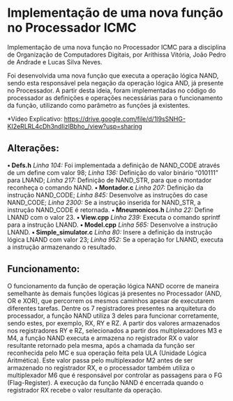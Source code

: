 # Implementação de uma nova função no Processador ICMC
Implementação de uma nova função no Processador ICMC para a disciplina de Organização de Computadores Digitais, por Aríthissa Vitória, João Pedro de Andrade e Lucas Silva Neves.

Foi desenvolvida uma nova função que executa a operação lógica NAND, sendo esta responsável pela negação da operação lógica AND, já presente no Processador.
A partir desta ideia, foram implementadas no código do processador as definições e operações necessárias para o funcionamento da função, utilizando como parâmetro as funções já existentes.

*Vídeo Explicativo: https://drive.google.com/file/d/1l9sSNHG-KI2eRLRL4cDh3ndIizlBbho_/view?usp=sharing

## Alterações:
**•	Defs.h**
*Linha 104:* Foi implementada a definição de NAND_CODE através de um define com valor 98;
*Linha 136:* Definição do valor binário “010111” para LNAND;
*Linha 217:* Definição de NAND_STR, para que o montador reconheça o comando NAND.
**•  Montador.c**
*Linha 207:* Definição da instrução NAND_CODE;
*Linha 845:* Desenvolve as instruções do case NAND_CODE;
*Linha 2300:* Se a instrução inserida for NAND_STR, a instrução NAND_CODE é retornada.
**•	Mneumonicos.h**
*Linha 22:* Define LNAND com o valor 23.
**•	View.cpp**
*Linha 239:* Executa o comando sprintf para a instrução LNAND.
**•	Model.cpp**
*Linha 565:* Desenvolve a instrução LNAND.
**•	Simple_simulator.c**
*Linha 80:* Insere a definição da instrução lógica LNAND com valor 23;
*Linha 952:* Se a operação for LNAND, executa a instrução armazenando o resultado.

## Funcionamento:
O funcionamento da função de operação lógica NAND ocorre de maneira semelhante às demais funções lógicas já presentes no Processador (AND, OR e XOR), que percorrem os mesmos caminhos apesar de executarem diferentes tarefas.
Dentre os 7 registradores presentes na arquitetura do processador, a função NAND utiliza 3 deles para funcionar corretamente, sendo estes, por exemplo, RX, RY e RZ. A partir dos valores armazenados nos registradores RY e RZ, selecionados a partir dos multiplexadores M3 e M4, a função NAND executa e armazena no registrador RX o valor resultante retornado pela mesma, após a chamada da função ser reconhecida pelo MC e sua operação feita pela ULA (Unidade Lógica Aritmética). Este valor passa pelo multiplexador M2 antes de ser armazenado no registrador RX, e o processador também utiliza o multiplexador M6 que é responsável por controlar as passagens para o FG (Flag-Register). A execução da função NAND é encerrada quando o registrador RX recebe o valor resultante da operação.
